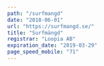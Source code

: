 ```yaml
---
path: "/surfmangd"
date: "2018-06-01"
url: "https://surfmangd.se/"
title: "Surfmängd"
registrar: "Loopia AB"
expiration_date: "2019-03-29"
page_speed_mobile: "71"
---
```


